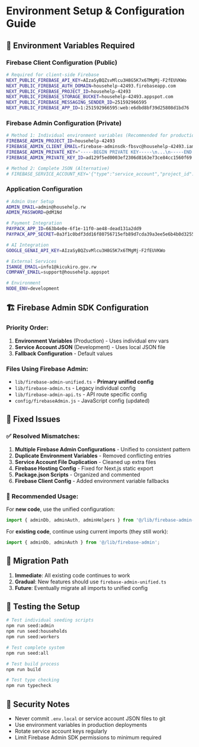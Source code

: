# Environment Setup & Configuration Guide

## 🔧 **Environment Variables Required**

### Firebase Client Configuration (Public)
```bash
# Required for client-side Firebase
NEXT_PUBLIC_FIREBASE_API_KEY=AIzaSyBQZsvMlcu3H8G5K7x6TMgMj-F2fEUVKWo
NEXT_PUBLIC_FIREBASE_AUTH_DOMAIN=househelp-42493.firebaseapp.com
NEXT_PUBLIC_FIREBASE_PROJECT_ID=househelp-42493
NEXT_PUBLIC_FIREBASE_STORAGE_BUCKET=househelp-42493.appspot.com
NEXT_PUBLIC_FIREBASE_MESSAGING_SENDER_ID=251592966595
NEXT_PUBLIC_FIREBASE_APP_ID=1:251592966595:web:e6dbd8bf39d25808d1bd76
```

### Firebase Admin Configuration (Private)
```bash
# Method 1: Individual environment variables (Recommended for production)
FIREBASE_ADMIN_PROJECT_ID=househelp-42493
FIREBASE_ADMIN_CLIENT_EMAIL=firebase-adminsdk-fbsvc@househelp-42493.iam.gserviceaccount.com
FIREBASE_ADMIN_PRIVATE_KEY="-----BEGIN PRIVATE KEY-----\n...\n-----END PRIVATE KEY-----\n"
FIREBASE_ADMIN_PRIVATE_KEY_ID=ad129f5ed0003ef2306d8163e73ce84cc1560f69

# Method 2: Complete JSON (Alternative)
# FIREBASE_SERVICE_ACCOUNT_KEY='{"type":"service_account","project_id":"..."}'
```

### Application Configuration
```bash
# Admin User Setup
ADMIN_EMAIL=admin@househelp.rw
ADMIN_PASSWORD=@dM1Nd

# Payment Integration
PAYPACK_APP_ID=663b4e0e-6f1e-11f0-ae48-dead131a2dd9
PAYPACK_APP_SECRET=0a3f1c0bdf3dd16f80756715efb89d7cda39a3ee5e6b4b0d3255bfef95601890afd80709

# AI Integration
GOOGLE_GENAI_API_KEY=AIzaSyBQZsvMlcu3H8G5K7x6TMgMj-F2fEUVKWo

# External Services
ISANGE_EMAIL=info1@kicukiro.gov.rw
COMPANY_EMAIL=support@househelp.appspot

# Environment
NODE_ENV=development
```

## 🏗️ **Firebase Admin SDK Configuration**

### Priority Order:
1. **Environment Variables** (Production) - Uses individual env vars
2. **Service Account JSON** (Development) - Uses local JSON file
3. **Fallback Configuration** - Default values

### Files Using Firebase Admin:
- `lib/firebase-admin-unified.ts` - **Primary unified config**
- `lib/firebase-admin.ts` - Legacy individual config
- `lib/firebase-admin-api.ts` - API route specific config  
- `config/firebaseAdmin.js` - JavaScript config (updated)

## 🎯 **Fixed Issues**

### ✅ **Resolved Mismatches:**
1. **Multiple Firebase Admin Configurations** - Unified to consistent pattern
2. **Duplicate Environment Variables** - Removed conflicting entries
3. **Service Account File Duplication** - Cleaned up extra files
4. **Firebase Hosting Config** - Fixed for Next.js static export
5. **Package.json Scripts** - Organized and commented
6. **Firebase Client Config** - Added environment variable fallbacks

### 🚀 **Recommended Usage:**

For **new code**, use the unified configuration:
```typescript
import { adminDb, adminAuth, adminHelpers } from '@/lib/firebase-admin-unified';
```

For **existing code**, continue using current imports (they still work):
```typescript
import { adminDb, adminAuth } from '@/lib/firebase-admin';
```

## 🔄 **Migration Path**

1. **Immediate**: All existing code continues to work
2. **Gradual**: New features should use `firebase-admin-unified.ts`
3. **Future**: Eventually migrate all imports to unified config

## 🧪 **Testing the Setup**

```bash
# Test individual seeding scripts
npm run seed:admin
npm run seed:households
npm run seed:workers

# Test complete system
npm run seed:all

# Test build process
npm run build

# Test type checking
npm run typecheck
```

## 🚨 **Security Notes**

- Never commit `.env.local` or service account JSON files to git
- Use environment variables in production deployments
- Rotate service account keys regularly
- Limit Firebase Admin SDK permissions to minimum required
